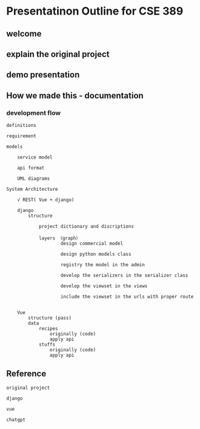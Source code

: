 # Presentatinon Outline for CSE 389

## welcome

## explain the original project

## demo presentation


## How we made this - documentation

### development flow

    definitions

    requirement

    models

        service model

        api format

        UML diagrams

    System Architecture

        √ REST( Vue + django)
        
        django
            structure

                project dictionary and discriptions

                layers （graph）
                        design commercial model

                        design python models class

                        registry the model in the admin

                        develop the serializers in the serializer class

                        develop the viewset in the views

                        include the viewset in the urls with proper route
                

        Vue
            structure (pass)
            data
                recipes
                    originally (code)
                    apply api 
                stuffs
                    originally (code)
                    apply api

## Reference

    original project

    django

    vue

    chatgpt
            

